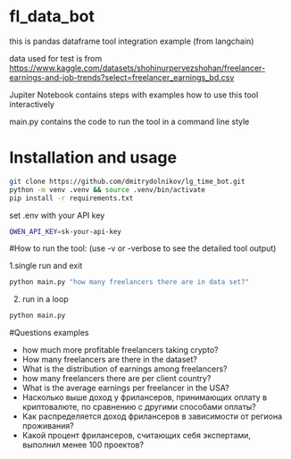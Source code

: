 # fl_data_bot
this is pandas dataframe tool integration example (from langchain)

data used for test is from https://www.kaggle.com/datasets/shohinurpervezshohan/freelancer-earnings-and-job-trends?select=freelancer_earnings_bd.csv

Jupiter Notebook contains steps with examples how to use this tool interactively


main.py contains the code to run the tool in a command line style

# Installation and usage
```bash
git clone https://github.com/dmitrydolnikov/lg_time_bot.git
python -m venv .venv && source .venv/bin/activate
pip install -r requirements.txt
```
set .env with your API key
```bash
QWEN_API_KEY=sk-your-api-key
```

#How to run the tool:
(use -v or -verbose to see the detailed tool output)

1.single run and exit
```bash
python main.py "how many freelancers there are in data set?"
```
2. run in a loop
```bash
python main.py
```

#Questions examples
- how much more profitable freelancers taking crypto?
- How many freelancers are there in the dataset?
- What is the distribution of earnings among freelancers?
- how many freelancers there are per client country?
- What is the average earnings per freelancer in the USA?
- Насколько выше доход у фрилансеров, принимающих оплату в криптовалюте, по сравнению с другими способами оплаты?
- Как распределяется доход фрилансеров в зависимости от региона проживания?
- Какой процент фрилансеров, считающих себя экспертами, выполнил менее 100 проектов?
